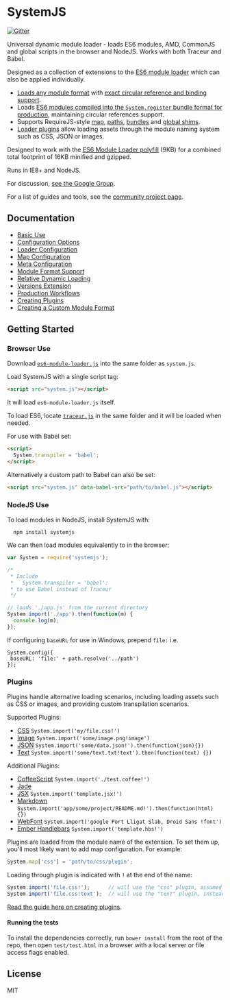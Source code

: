 SystemJS
========

[![Gitter](https://badges.gitter.im/Join%20Chat.svg)](https://gitter.im/systemjs/systemjs?utm_source=badge&utm_medium=badge&utm_campaign=pr-badge&utm_content=badge)

Universal dynamic module loader - loads ES6 modules, AMD, CommonJS and global scripts in the browser and NodeJS. Works with both Traceur and Babel.

Designed as a collection of extensions to the [ES6 module loader](https://github.com/ModuleLoader/es6-module-loader) which can also be applied individually.

* [Loads any module format](https://github.com/systemjs/systemjs/wiki/Module-Format-Support) with [exact circular reference and binding support](https://github.com/ModuleLoader/es6-module-loader/wiki/Circular-References-&-Bindings).
* Loads [ES6 modules compiled into the `System.register` bundle format for production](https://github.com/systemjs/systemjs/wiki/Production-Workflows), maintaining circular references support.
* Supports RequireJS-style [map](https://github.com/systemjs/systemjs/wiki/Map-Configuration), [paths](https://github.com/ModuleLoader/es6-module-loader/wiki/Configuring-the-Loader#paths-implementation), [bundles](https://github.com/systemjs/systemjs/wiki/Production-Workflows#bundle-extension) and [global shims](https://github.com/systemjs/systemjs/wiki/Module-Format-Support#globals-global).
* [Loader plugins](#plugins) allow loading assets through the module naming system such as CSS, JSON or images.

Designed to work with the [ES6 Module Loader polyfill](https://github.com/ModuleLoader/es6-module-loader) (9KB) for a combined total footprint of 16KB minified and gzipped.

Runs in IE8+ and NodeJS.

For discussion, [see the Google Group](https://groups.google.com/group/systemjs).

For a list of guides and tools, see the [community project page](https://github.com/systemjs/systemjs/wiki/Community-Projects).

Documentation
---

* [Basic Use](https://github.com/systemjs/systemjs/wiki/Basic-Use)
* [Configuration Options](https://github.com/systemjs/systemjs/wiki/Configuration-Options)
* [Loader Configuration](https://github.com/ModuleLoader/es6-module-loader/wiki/Configuring-the-Loader)
* [Map Configuration](https://github.com/systemjs/systemjs/wiki/Map-Configuration)
* [Meta Configuration](https://github.com/systemjs/systemjs/wiki/Meta-Configuration)
* [Module Format Support](https://github.com/systemjs/systemjs/wiki/Module-Format-Support)
* [Relative Dynamic Loading](https://github.com/systemjs/systemjs/wiki/Relative-Dynamic-Loading)
* [Versions Extension](https://github.com/systemjs/systemjs/wiki/Versions-Extension)
* [Production Workflows](https://github.com/systemjs/systemjs/wiki/Production-Workflows)
* [Creating Plugins](https://github.com/systemjs/systemjs/wiki/Creating-a-Plugin)
* [Creating a Custom Module Format](https://github.com/systemjs/systemjs/wiki/Creating-a-Custom-Format-Extension)

Getting Started
---

### Browser Use

Download [`es6-module-loader.js`](https://github.com/ModuleLoader/es6-module-loader/blob/v0.15.0/dist/es6-module-loader.js) into the same folder as `system.js`.

Load SystemJS with a single script tag:

```html
<script src="system.js"></script>
```

It will load `es6-module-loader.js` itself.

To load ES6, locate [`traceur.js`](https://raw.githubusercontent.com/jmcriffey/bower-traceur/0.0.86/traceur.js) in the same folder and it will be loaded when needed.

For use with Babel set:

```html
<script>
  System.transpiler = 'babel';
</script>
```

Alternatively a custom path to Babel can also be set:

```html
<script src="system.js" data-babel-src="path/to/babel.js"></script>
```

### NodeJS Use

To load modules in NodeJS, install SystemJS with:

```
  npm install systemjs
```

We can then load modules equivalently to in the browser:

```javascript
var System = require('systemjs');

/* 
 * Include
 *   System.transpiler = 'babel';
 * to use Babel instead of Traceur
 */

// loads './app.js' from the current directory
System.import('./app').then(function(m) {
  console.log(m);
});
```

If configuring `baseURL` for use in Windows, prepend `file:` i.e.

```javascipt
System.config({
 baseURL: 'file:' + path.resolve('../path')
});
```

### Plugins

Plugins handle alternative loading scenarios, including loading assets such as CSS or images, and providing custom transpilation scenarios.

Supported Plugins:

* [CSS](https://github.com/systemjs/plugin-css) `System.import('my/file.css!')`
* [Image](https://github.com/systemjs/plugin-image) `System.import('some/image.png!image')`
* [JSON](https://github.com/systemjs/plugin-json) `System.import('some/data.json!').then(function(json){})`
* [Text](https://github.com/systemjs/plugin-text) `System.import('some/text.txt!text').then(function(text) {})`

Additional Plugins:

* [CoffeeScript](https://github.com/forresto/plugin-coffee) `System.import('./test.coffee!')`
* [Jade](https://github.com/johnsoftek/plugin-jade)
* [JSX](https://github.com/floatdrop/plugin-jsx) `System.import('template.jsx!')`
* [Markdown](https://github.com/guybedford/plugin-md) `System.import('app/some/project/README.md!').then(function(html) {})`
* [WebFont](https://github.com/guybedford/plugin-font) `System.import('google Port Lligat Slab, Droid Sans !font')`
* [Ember Handlebars](https://github.com/n-fuse/plugin-ember-hbs) `System.import('template.hbs!')`

Plugins are loaded from the module name of the extension. To set them up, you'll most likely want to add map configuration. For example:

```javascript
System.map['css'] = 'path/to/css/plugin';
```

Loading through plugin is indicated with `!` at the end of the name:

```javascript
System.import('file.css!');      // will use the "css" plugin, assumed from the extension
System.import('file.css!text');  // will use the "text" plugin, instead of checking the extension
```

[Read the guide here on creating plugins](https://github.com/systemjs/systemjs/wiki/Creating-a-Plugin).

#### Running the tests

To install the dependencies correctly, run `bower install` from the root of the repo, then open `test/test.html` in a browser with a local server
or file access flags enabled.

License
---

MIT

